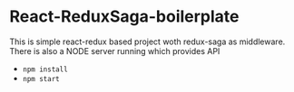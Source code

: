 # React-ReduxSaga-boilerplate
This is simple react-redux based project woth redux-saga as middleware. There is also a NODE server running which provides API
* `npm install`
* `npm start`
